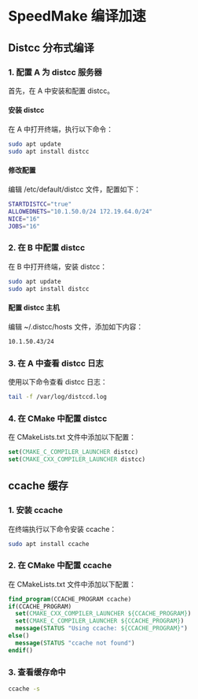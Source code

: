 # SpeedMake 编译加速

## Distcc 分布式编译

### 1. 配置 A 为 distcc 服务器

首先，在 A 中安装和配置 distcc。

#### 安装 distcc

在 A 中打开终端，执行以下命令：

```bash
sudo apt update
sudo apt install distcc
```

#### 修改配置

编辑 /etc/default/distcc 文件，配置如下：

```bash
STARTDISTCC="true"
ALLOWEDNETS="10.1.50.0/24 172.19.64.0/24"
NICE="16"
JOBS="16"
```

### 2. 在 B 中配置 distcc

在 B 中打开终端，安装 distcc：

```bash
sudo apt update
sudo apt install distcc
```

#### 配置 distcc 主机

编辑 ~/.distcc/hosts 文件，添加如下内容：

```bash
10.1.50.43/24
```

### 3. 在 A 中查看 distcc 日志

使用以下命令查看 distcc 日志：

```bash
tail -f /var/log/distccd.log
```

### 4. 在 CMake 中配置 distcc

在 CMakeLists.txt 文件中添加以下配置：

```cmake
set(CMAKE_C_COMPILER_LAUNCHER distcc)
set(CMAKE_CXX_COMPILER_LAUNCHER distcc)
```

## ccache 缓存

### 1. 安装 ccache

在终端执行以下命令安装 ccache：

```bash
sudo apt install ccache
```

### 2. 在 CMake 中配置 ccache

在 CMakeLists.txt 文件中添加以下配置：

```cmake
find_program(CCACHE_PROGRAM ccache)
if(CCACHE_PROGRAM)
  set(CMAKE_CXX_COMPILER_LAUNCHER ${CCACHE_PROGRAM})
  set(CMAKE_C_COMPILER_LAUNCHER ${CCACHE_PROGRAM})
  message(STATUS "Using ccache: ${CCACHE_PROGRAM}")
else()
  message(STATUS "ccache not found")
endif()
```

### 3. 查看缓存命中

```bash
ccache -s
```
